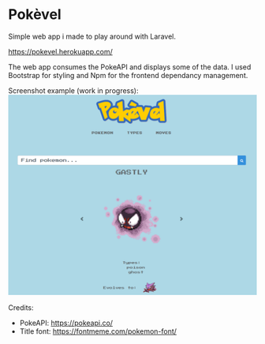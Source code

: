 # **Pokèvel**

Simple web app i made to play around with Laravel.

https://pokevel.herokuapp.com/

The web app consumes the PokeAPI and displays some of the data. I used Bootstrap for styling and Npm for the frontend dependancy management.

Screenshot example (work in progress):
![Poke Screenshot](/public/images/pokeScreenshot.png)

Credits:
 - PokeAPI: https://pokeapi.co/
 - Title font: https://fontmeme.com/pokemon-font/
